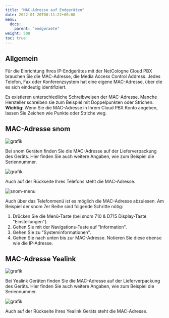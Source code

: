 ```yaml
---
title: "MAC-Adresse auf Endgeräten"
date: 2022-01-20T00:11:22+00:00
menu:
  docs:
    parent: "endgeraete"
weight: 508
toc: true
---
```


##  Allgemein

Für die Einrichtung Ihres IP-Endgerätes mit der NetCologne Cloud PBX brauchen Sie die MAC-Adresse, die Media Access Control Address. Jedes Telefon, Fax oder Konferenzsystem hat eine eigene MAC-Adresse, über die es sich eindeutig identifiziert.

Es existieren unterschiedliche Schreibweisen der MAC-Adresse. Manche Hersteller schreiben sie zum Beispiel mit Doppelpunkten oder Strichen. **Wichtig**: Wenn Sie die MAC-Adresse in Ihrem Cloud PBX Konto angeben, lassen Sie Zeichen wie Punkte oder Striche weg.

## MAC-Adresse snom 
![grafik](https://user-images.githubusercontent.com/20154956/150950835-1b469eee-3366-4047-8fb7-44d8386593c3.png)

Bei snom Geräten finden Sie die MAC-Adresse auf der Lieferverpackung des Geräts. Hier finden Sie auch weitere Angaben, wie zum Beispiel die Seriennummer.

![grafik](https://user-images.githubusercontent.com/20154956/150969293-ed21b485-5b07-4240-886f-d36914686462.png)

Auch auf der Rückseite Ihres Telefons steht die MAC-Adresse.

<img src="/images/snom_menu_ip.jpg" alt="snom-menu"/>

Auch über das Telefonmenü ist es möglich die MAC-Adresse abzulesen. Am Beispiel der snom 7er Reihe sind folgende Schritte nötig:

1. Drücken Sie die Menü-Taste (bei snom 710 & D715 Display-Taste "Einstellungen").
2. Gehen Sie mit der Navigations-Taste auf "Information".
3. Gehen Sie zu "Systeminformationen".
4. Gehen Sie nach unten bis zur MAC-Adresse. Notieren Sie diese ebenso wie die IP-Adresse. 

## MAC-Adresse Yealink 
![grafik](https://user-images.githubusercontent.com/20154956/150969351-9d2667d7-9cee-4cad-a0a3-9cccc0861933.png)

Bei Yealink Geräten finden Sie die MAC-Adresse auf der Lieferverpackung des Geräts. Hier finden Sie auch weitere Angaben, wie zum Beispiel die Seriennummer.

![grafik](https://user-images.githubusercontent.com/20154956/150969381-dd8b2630-c7aa-4eaa-baeb-fed5514f8839.png)

Auch auf der Rückseite Ihres Yealink Geräts steht die MAC-Adresse. 
